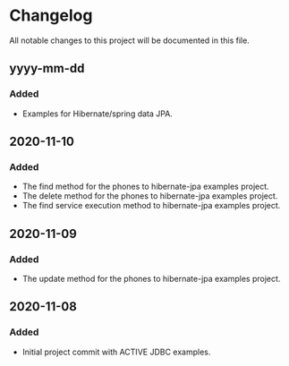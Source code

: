 # Changelog

All notable changes to this project will be documented in this file.

## yyyy-mm-dd

### Added

- Examples for Hibernate/spring data JPA.

## 2020-11-10

### Added
- The find method for the phones to hibernate-jpa examples project.
- The delete method for the phones to hibernate-jpa examples project.
- The find service execution method to hibernate-jpa examples project.

## 2020-11-09

### Added
- The update method for the phones to hibernate-jpa examples project.

## 2020-11-08

### Added
- Initial project commit with ACTIVE JDBC examples.